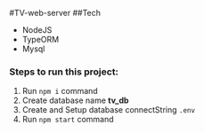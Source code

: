 #TV-web-server
##Tech

- NodeJS
- TypeORM
- Mysql

### Steps to run this project:

1. Run `npm i` command
2. Create database name <b>tv_db</b>
3. Create and Setup database connectString `.env`
4. Run `npm start` command
